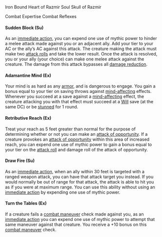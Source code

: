 Iron Bound Heart of Razmir
Soul Skull of Razmir

Combat Expertise
Combat Reflexes

#### Sudden Block (Su)

As an [immediate action](https://www.d20pfsrd.com/gamemastering/combat#TOC-Immediate-Actions), you can expend one use of mythic power to hinder a melee attack made against you or an adjacent ally. Add your tier to your AC or the ally’s AC against this attack. The creature making the attack must make two [attack rolls](https://www.d20pfsrd.com/gamemastering/combat#TOC-Attack-Roll) and take the lower result. Once the attack is resolved, you or your ally (your choice) can make one melee attack against the creature. The damage from this attack bypasses all [damage reduction](https://www.d20pfsrd.com/gamemastering/special-abilities#TOC-Damage-Reduction).

#### Adamantine Mind (Ex)

Your mind is as hard as any [armor](https://www.d20pfsrd.com/basics-ability-scores/glossary#TOC-Armor-Bonus), and is dangerous to engage. You gain a bonus equal to your tier on saving throws against [mind-affecting](https://www.d20pfsrd.com/magic#TOC-Magic-Descriptor-Mind-Affecting) effects. Whenever you succeed at a save against a [mind-affecting](https://www.d20pfsrd.com/magic#TOC-Magic-Descriptor-Mind-Affecting) effect, the creature attacking you with that effect must succeed at a [Will](https://www.d20pfsrd.com/gamemastering/combat#TOC-Will) save (at the same DC) or be [stunned](https://www.d20pfsrd.com/gamemastering/conditions#TOC-Stunned) for 1 round.

#### Retributive Reach (Ex)

Treat your reach as 5 feet greater than normal for the purpose of determining whether or not you can make an [attack of opportunity](https://www.d20pfsrd.com/gamemastering/combat#TOC-Attacks-of-Opportunity). If a creature provokes an [attack of opportunity](https://www.d20pfsrd.com/gamemastering/combat#TOC-Attacks-of-Opportunity) within this area of increased reach, you can expend one use of mythic power to gain a bonus equal to your tier on the [attack roll](https://www.d20pfsrd.com/gamemastering/combat#TOC-Attack-Roll) and damage roll of the attack of opportunity.

#### Draw Fire (Su)

As an [immediate action](https://www.d20pfsrd.com/gamemastering/combat#TOC-Immediate-Actions), when an ally within 30 feet is targeted with a ranged weapon attack, you can have that attack target you instead. If you would normally be out of range for that attack, the attack is able to hit you as if you were at maximum range. You can use this ability without using an [immediate action](https://www.d20pfsrd.com/gamemastering/combat#TOC-Immediate-Actions) by expending one use of mythic power.


#### Turn the Tables (Ex)

If a creature fails a [combat maneuver](https://www.d20pfsrd.com/gamemastering/combat#TOC-Combat-Maneuvers) check made against you, as an [immediate action](https://www.d20pfsrd.com/gamemastering/combat#TOC-Immediate-Actions) you can expend one use of mythic power to attempt that same maneuver against that creature. You receive a +10 bonus on this [combat maneuver](https://www.d20pfsrd.com/gamemastering/combat#TOC-Combat-Maneuvers) check.